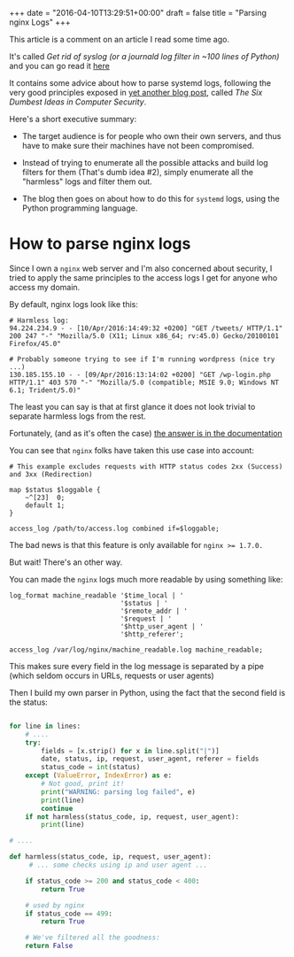 +++
date = "2016-04-10T13:29:51+00:00"
draft = false
title = "Parsing nginx Logs"
+++

This article is a comment on an article I read some time ago.

It's called _Get rid of syslog (or a journald log filter in ~100 lines of
Python)_ and you can go read it
[here](https://tim.siosm.fr/blog/2014/02/24/journald-log-scanner-python)

It contains some advice about how to parse systemd logs, following the very
good principles exposed in [yet another blog post](
http://www.ranum.com/security/computer_security/editorials/dumb), called
_The Six Dumbest Ideas in Computer Security_.

<!--more-->

Here's a short executive summary:

* The target audience is for people who own their own servers, and thus have to
  make sure their machines have not been compromised.

* Instead of trying to enumerate all the possible attacks and build log filters
  for them (That's dumb idea #2), simply enumerate all the "harmless" logs and
  filter them out.

* The blog then goes on about how to do this for `systemd` logs, using the
  Python programming language.

# How to parse nginx logs

Since I own a `nginx` web server and I'm also concerned about security, I tried
to apply the same principles to the access logs I get for anyone who access my
domain.

By default, nginx logs look like this:

```text
# Harmless log:
94.224.234.9 - - [10/Apr/2016:14:49:32 +0200] "GET /tweets/ HTTP/1.1" 200 247 "-" "Mozilla/5.0 (X11; Linux x86_64; rv:45.0) Gecko/20100101 Firefox/45.0"

# Probably someone trying to see if I'm running wordpress (nice try ...)
130.185.155.10 - - [09/Apr/2016:13:14:02 +0200] "GET /wp-login.php HTTP/1.1" 403 570 "-" "Mozilla/5.0 (compatible; MSIE 9.0; Windows NT 6.1; Trident/5.0)"
```

The least you can say is that at first glance it does not look trivial to
separate harmless logs from the rest.

Fortunately, (and as it's often the case) [the answer is in the documentation](
https://www.nginx.com/resources/admin-guide/logging-and-monitoring/)

You can see that `nginx` folks have taken this use case into account:

```nginx
# This example excludes requests with HTTP status codes 2xx (Success) and 3xx (Redirection)

map $status $loggable {
    ~^[23]  0;
    default 1;
}

access_log /path/to/access.log combined if=$loggable;
```



The bad news is that this feature is only available for `nginx >= 1.7.0.`

But wait! There's an other way.

You can made the `nginx` logs much more readable by using something like:

```nginx
log_format machine_readable '$time_local | '
                            '$status | '
                            '$remote_addr | '
                            '$request | '
                            '$http_user_agent | '
                            '$http_referer';

access_log /var/log/nginx/machine_readable.log machine_readable;
```

This makes sure every field in the log message is separated by a pipe (which
seldom occurs in URLs, requests or user agents)

Then I build my own parser in Python, using the fact that the second field is
the status:

```python

for line in lines:
    # ....
    try:
        fields = [x.strip() for x in line.split("|")]
        date, status, ip, request, user_agent, referer = fields
        status_code = int(status)
    except (ValueError, IndexError) as e:
        # Not good, print it!
        print("WARNING: parsing log failed", e)
        print(line)
        continue
    if not harmless(status_code, ip, request, user_agent):
        print(line)

# ....

def harmless(status_code, ip, request, user_agent):
     # ... some checks using ip and user agent ...

    if status_code >= 200 and status_code < 400:
        return True

    # used by nginx
    if status_code == 499:
        return True

    # We've filtered all the goodness:
    return False

```
